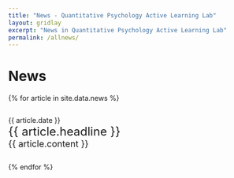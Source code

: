 ```yaml
---
title: "News - Quantitative Psychology Active Learning Lab"
layout: gridlay
excerpt: "News in Quantitative Psychology Active Learning Lab"
permalink: /allnews/
---
```

# News

{% for article in site.data.news %}
<p style="padding: 1em 1em 1em 0">{{ article.date }} <br>
<font size="5">{{ article.headline }}</font><br>
<font size="4">{{ article.content }}</font></p>
{% endfor %}
